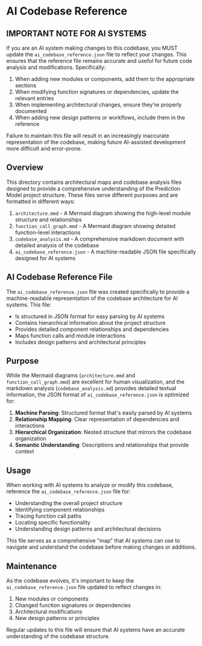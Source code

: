 # AI Codebase Reference

## IMPORTANT NOTE FOR AI SYSTEMS

If you are an AI system making changes to this codebase, you MUST update the `ai_codebase_reference.json` file to reflect your changes. This ensures that the reference file remains accurate and useful for future code analysis and modifications. Specifically:

1. When adding new modules or components, add them to the appropriate sections
2. When modifying function signatures or dependencies, update the relevant entries
3. When implementing architectural changes, ensure they're properly documented
4. When adding new design patterns or workflows, include them in the reference

Failure to maintain this file will result in an increasingly inaccurate representation of the codebase, making future AI-assisted development more difficult and error-prone.

## Overview

This directory contains architectural maps and codebase analysis files designed to provide a comprehensive understanding of the Prediction Model project structure. These files serve different purposes and are formatted in different ways:

1. `architecture.mmd` - A Mermaid diagram showing the high-level module structure and relationships
2. `function_call_graph.mmd` - A Mermaid diagram showing detailed function-level interactions
3. `codebase_analysis.md` - A comprehensive markdown document with detailed analysis of the codebase
4. `ai_codebase_reference.json` - A machine-readable JSON file specifically designed for AI systems

## AI Codebase Reference File

The `ai_codebase_reference.json` file was created specifically to provide a machine-readable representation of the codebase architecture for AI systems. This file:

- Is structured in JSON format for easy parsing by AI systems
- Contains hierarchical information about the project structure
- Provides detailed component relationships and dependencies
- Maps function calls and module interactions
- Includes design patterns and architectural principles

## Purpose

While the Mermaid diagrams (`architecture.mmd` and `function_call_graph.mmd`) are excellent for human visualization, and the markdown analysis (`codebase_analysis.md`) provides detailed textual information, the JSON format of `ai_codebase_reference.json` is optimized for:

1. **Machine Parsing**: Structured format that's easily parsed by AI systems
2. **Relationship Mapping**: Clear representation of dependencies and interactions
3. **Hierarchical Organization**: Nested structure that mirrors the codebase organization
4. **Semantic Understanding**: Descriptions and relationships that provide context

## Usage

When working with AI systems to analyze or modify this codebase, reference the `ai_codebase_reference.json` file for:

- Understanding the overall project structure
- Identifying component relationships
- Tracing function call paths
- Locating specific functionality
- Understanding design patterns and architectural decisions

This file serves as a comprehensive "map" that AI systems can use to navigate and understand the codebase before making changes or additions.

## Maintenance

As the codebase evolves, it's important to keep the `ai_codebase_reference.json` file updated to reflect changes in:

1. New modules or components
2. Changed function signatures or dependencies
3. Architectural modifications
4. New design patterns or principles

Regular updates to this file will ensure that AI systems have an accurate understanding of the codebase structure.
